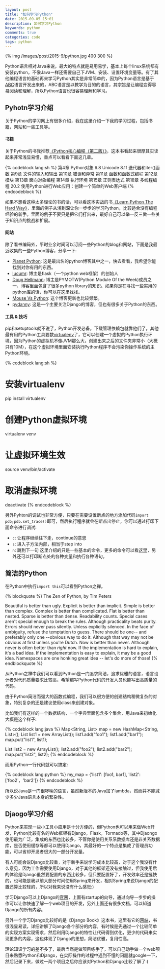 ```yaml
---
layout: post
title: "如何学习Python"
date: 2015-09-05 15:01
description: 如何学习Python
keywords: python
comments: true
categories: code
tags: python
---
```

  
{% img /images/post/2015-9/python.jpg 400 300 %}  
  
Python语言相对Java来说，最大的特点就是易用易学，基本上每个linux系统都有安装python，不像Java一样还需要自己下JVM、安装、设置环境变量等。有了其他编程语言的基础再来学习Python其实是非常简单的，因为Python语言是基于[ABC][abc]语言开发出来的，ABC语言是以教学为目的的语言，其宗旨是让编程变得容易阅读和理解，所以Python语言也很容易理解和学习。
  
<!--more-->  
  
## Pyhotn学习介绍
关于Python的学习网上有很多介绍，我在这里介绍一下我的学习过程，包括书籍，网站和一些工具等。  
  
#### 书籍
关于Python的书我推荐[《Python核心编程（第二版）》][python_book]，这本书看起来很厚其实读起来非常浅显易懂，重点可以看看下面这几章。  
  
{% codeblock lang:sh %}
第4章 Python对象
6.8 Unicode
8.11 迭代器和iter()函数
第9章 文件的输入和输出
第10章 错误和异常
第11章 函数和函数式编程
第12章 模块
第13章 面向对象编程
第14章 执行环境
第15章 正则表达式
第18章 多线程编程
20.2 使用Python进行Web应用：创建一个简单的Web客户端
{% endcodeblock %}
  
如果不想看这种太多理论的书的话，可以看这本实战的书[《Learn Python The Hard Way》][learn_python_the_hard_way]，里面的例子从浅到深让你一步步的学习Python，比较适合没有编程经验的新手。里面的例子不要只是把它们打出来，最好自己可以举一反三做一些关于知识点的挑战和扩展。  
  
#### 网站
除了看书编码外，平时业余时间可以订阅一些Python的blog和网站，下面是我最近收集的一些Python博客，分享一下:  
  
* [Planet Python][planet_python]: 这是最出名的python博客其中之一，快去看看，我希望你能找到对你有用的东西。
* [lucumr][lucumr]: 博主是flask（一个python web框架）的创始人
* [Doug Hellmann][doug_hellmann]: 博主是PYMOTW(Python Module Of the Week)成员之一，博客里面包含了很多python library的知识。如果你是在寻找一些实用的python库的话，你可以在这里找找。
* [Mouse Vs Python][mouse_vs_python]: 这个博客更新也比较频繁。
* [pydanny][pydanny]: 这是一个主要关注Django的博客，但也有很多关于Python的东西。
  
#### 工具 & 技巧
pip和setuptools就不说了，Python开发必备，下载管理依赖包就靠他们了，其他最有用的Python工具要数[virtualenv][virtualenv]了，它可以创建一个虚拟的Python执行环境，因为Python的虚拟机不像JVM那么大，创建出来之后的文件夹非常小（大概只有10M），在这个虚拟环境里面安装执行Python程序不会污染你操作系统的主Python环境。  
  
{% codeblock lang:sh %}
# 安装virtualenv
pip install virtualenv
# 创建Python虚拟环境
virtualenv venv
# 让虚拟环境生效
source venv/bin/activate
# 取消虚拟环境
deactivate
{% endcodeblock %}
  
另外Pyhton的调试也非常方便，只要在需要设置断点的地方添加代码`import pdb;pdb.set_trace()`即可，然后执行程序就会在断点出停止，你可以通过打印下面命令进行调试:  
  
* `c`: 让程序继续往下走，continue的意思
* `s`: 进入子方法内部，相当于step into
* `n`: 跳到下一句 
这里介绍的只是一些基本的命令，更多的命令可以看[这里][pdb]，另外还可以打印断点处的各种变量和执行各种语句。  
  
## 简洁的Python
在Python中执行`import this`可以看到Python之禅。  
  
{% blockquote %}
The Zen of Python, by Tim Peters

Beautiful is better than ugly.
Explicit is better than implicit.
Simple is better than complex.
Complex is better than complicated.
Flat is better than nested.
Sparse is better than dense.
Readability counts.
Special cases aren't special enough to break the rules.
Although practicality beats purity.
Errors should never pass silently.
Unless explicitly silenced.
In the face of ambiguity, refuse the temptation to guess.
There should be one-- and preferably only one --obvious way to do it.
Although that way may not be obvious at first unless you're Dutch.
Now is better than never.
Although never is often better than *right* now.
If the implementation is hard to explain, it's a bad idea.
If the implementation is easy to explain, it may be a good idea.
Namespaces are one honking great idea -- let's do more of those!
{% endblockquote %}
  
从Python之禅中我们可以看到Python是一门追求简洁，追求优雅的语言，语言设计者对代码质量要求比较高，希望编写Python代码的开发人员也能写出高质量的代码。  
  
由于Python简洁而强大的函数式编程，我们可以很方便的创建结构稍微复杂的对象，特别复杂的还是建议使用class来创建对象。  
  
比如我们有这样的一个数据结构，一个字典里面包含多个集合，用Java来初始化大概是这个样子:   
  
{% codeblock lang:java %}
Map<String, List<String>> map = new HashMap<String, List<String>>();
List<String> list1 = new ArrayList<String>();
list1.add("foo1");
list1.add("bar1");
map.put("list1", list1);

List<String> list2 = new ArrayList<String>();
list2.add("foo2");
list2.add("bar2");
map.put("list2", list2);
{% endcodeblock %}
  
而用Python一行代码就可以搞定:  
  
{% codeblock lang:python %}
my_map = {'list1': [foo1, bar1], 'list2': ['foo2'，'bar2']}
{% endcodeblock %}
  
所以说Java是一门很啰嗦的语言，虽然新版本的Java加了lambda，然而并不能减少多少Java语言本身的繁杂性。  
  
## Djaogo学习介绍
  
Python来实现一些小工具小应用是十分方便的，但Python也可以用来做Web开发，Python比较有名的Web框架有Django，Flask，Tormado等，其中Djaongo使用最为广泛，集成的东西也比较多，不管你是使用关系系数据库还是非关系数据库，是否使用缓存等都可以使用Django，其最好的一个特点是集成了管理员功能，可以省却开发者很大的一部分开发量。  
  
有人可能会说Django比较重，对于新手来说学习成本比较高，对于这个我没有什么意见，因为工作需要使用Django，对于其他的框架还没有接触过，但我使用后的体验是Django虽然要配置的东西比较多，但只要配置好了，开发效率还是挺快的，也可能是我以前大部分时间使用Spring来开发，相对Spring来说Django的配置还算比较轻的，所以对我来说没有什么感觉:)  
  
学习Django可以上Django的[官网][django]，上面有startup的向导，通过向导一步步的操作可以让你快速了解一个web项目的开发，另外上面还有很多文档，可以知道Django的所有内容。  
  
另外一个学习Django比较好的是《Django Book》这本书，这里有它的[网站][django_book]，书很浅显易读，详细讲解了Django各个部分的内容，有时候是先通过一个比较简单的实现方案实现需求，然后利用Django的特性让代码得到优化，更少的代码来实现更多的内容，这也体现了Django的思想，简洁优雅，复用性高。  
  
理论知识学习的差不多了，最后当然是做项目练手了，可以自己动手做一个web项目来熟悉Python和Django，在实际操作的过程中遇到不懂的问题就google一下，然后记录下来，做过一两个项目之后你应该对Python和Django比较了解了:)  
  


[abc]: https://en.wikipedia.org/wiki/ABC_(programming_language)
[python_book]: http://book.douban.com/subject/3112503/
[learn_python_the_hard_way]: http://learnpythonthehardway.org/
[lucumr]: http://lucumr.pocoo.org/
[doug_hellmann]: https://doughellmann.com
[planet_python]: http://planetpython.org/
[mouse_vs_python]: http://www.blog.pythonlibrary.org/
[pydanny]: http://www.pydanny.com/
[virtualenv]: http://docs.python-guide.org/en/latest/dev/virtualenvs/
[pdb]: https://docs.python.org/2/library/pdb.html
[django]: http//www.djangoproject.com
[django_book]: http://www.djangobook.com/en/2.0/index.html

